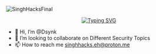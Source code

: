 ![SinghHacksFinal](https://github.com/HackWithSumit/HackWithSumit/assets/120317751/480bfdb0-eb69-41bf-baff-26bd8f4d2220)

<p align="center">
<a href="https://github.com/SinghHacks">
    <img src="https://readme-typing-svg.demolab.com?font=Georgia&size=18&duration=2000&pause=100&multiline=true&width=500&height=80&lines=Dsynk;Cybersecurity+Researcher;Senior Cybersecurity Analyst+%7C+WebApplication Pentester+%7C+" alt="Typing SVG" />
</a>
<br/>

</p>  




- 👋 Hi, I’m @Dsynk
- 💞️ I’m looking to collaborate on Different Security Topics
- 📫 How to reach me singhhacks.eh@proton.me

<!---
SinghHacks/SinghHacks is a ✨ special ✨ repository because its `README.md` (this file) appears on your GitHub profile.
You can click the Preview link to take a look at your changes.
--->
